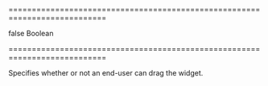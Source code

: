 ===========================================================================
<!--default-->false<!--/default-->
<!--type-->Boolean<!--/type-->
===========================================================================

<!--shortDescription-->
Specifies whether or not an end-user can drag the widget.
<!--/shortDescription-->

<!--fullDescription-->

<!--/fullDescription-->